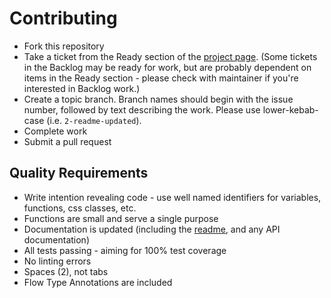 # Contributing

* Fork this repository
* Take a ticket from the Ready section of the [project page](https://github.com/GuildCrafts/floworky/projects/2). (Some tickets in the Backlog may be ready for work, but are probably dependent on items in the Ready section - please check with maintainer if you're interested in Backlog work.)
* Create a topic branch.  Branch names should begin with the issue number, followed by text describing the work.  Please use lower-kebab-case (i.e. `2-readme-updated`).
* Complete work
* Submit a pull request


## Quality Requirements
* Write intention revealing code - use well named identifiers for variables, functions, css classes, etc.
* Functions are small and serve a single purpose
* Documentation is updated (including the [readme](README.md), and any API documentation)
* All tests passing - aiming for 100% test coverage
* No linting errors
* Spaces (2), not tabs
* Flow Type Annotations are included
